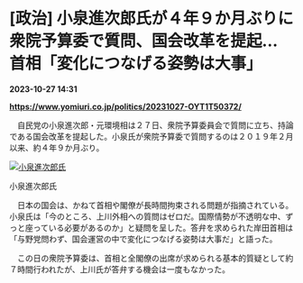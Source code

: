 # [政治] 小泉進次郎氏が４年９か月ぶりに衆院予算委で質問、国会改革を提起…首相「変化につなげる姿勢は大事」

**2023-10-27 14:31**

**https://www.yomiuri.co.jp/politics/20231027-OYT1T50372/**

　自民党の小泉進次郎・元環境相は２７日、衆院予算委員会で質問に立ち、持論である国会改革を提起した。小泉氏が衆院予算委で質問するのは２０１９年２月以来、約４年９か月ぶり。

[![小泉進次郎氏](https://www.yomiuri.co.jp/media/2023/10/20231027-OYT1I50201-1.jpg)](https://www.yomiuri.co.jp/pluralphoto/20231027-OYT1I50201/)

小泉進次郎氏

　日本の国会は、かねて首相や閣僚が長時間拘束される問題が指摘されている。小泉氏は「今のところ、上川外相への質問はゼロだ。国際情勢が不透明な中、ずっと座っている必要があるのか」と疑問を呈した。答弁を求められた岸田首相は「与野党問わず、国会運営の中で変化につなげる姿勢は大事だ」と語った。

　この日の衆院予算委は、首相と全閣僚の出席が求められる基本的質疑として約７時間行われたが、上川氏が答弁する機会は一度もなかった。